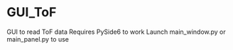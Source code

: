 # GUI_ToF
GUI to read ToF data
Requires PySide6 to work
Launch main_window.py or main_panel.py to use

